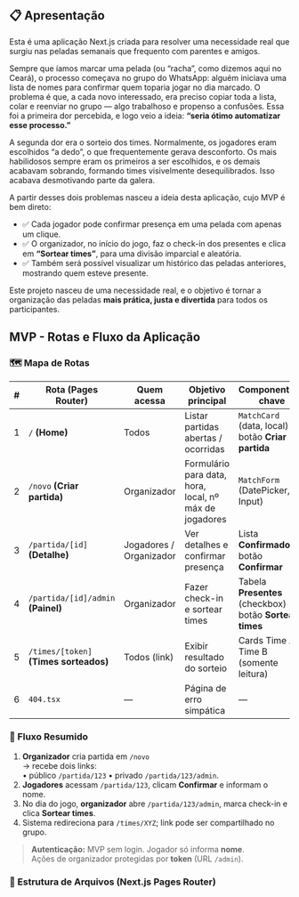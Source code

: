 ## 📋 Apresentação

Esta é uma aplicação Next.js criada para resolver uma necessidade real que surgiu nas peladas semanais que frequento com parentes e amigos.

Sempre que íamos marcar uma pelada (ou “racha”, como dizemos aqui no Ceará), o processo começava no grupo do WhatsApp: alguém iniciava uma lista de nomes para confirmar quem toparia jogar no dia marcado. O problema é que, a cada novo interessado, era preciso copiar toda a lista, colar e reenviar no grupo — algo trabalhoso e propenso a confusões. Essa foi a primeira dor percebida, e logo veio a ideia: **“seria ótimo automatizar esse processo.”**

A segunda dor era o sorteio dos times. Normalmente, os jogadores eram escolhidos “a dedo”, o que frequentemente gerava desconforto. Os mais habilidosos sempre eram os primeiros a ser escolhidos, e os demais acabavam sobrando, formando times visivelmente desequilibrados. Isso acabava desmotivando parte da galera.

A partir desses dois problemas nasceu a ideia desta aplicação, cujo MVP é bem direto:

- ✅ Cada jogador pode confirmar presença em uma pelada com apenas um clique.  
- ✅ O organizador, no início do jogo, faz o check-in dos presentes e clica em **“Sortear times”**, para uma divisão imparcial e aleatória.  
- ✅ Também será possível visualizar um histórico das peladas anteriores, mostrando quem esteve presente.

Este projeto nasceu de uma necessidade real, e o objetivo é tornar a organização das peladas **mais prática, justa e divertida** para todos os participantes.


## MVP - Rotas e Fluxo da Aplicação

### 🗺️ Mapa de Rotas

| # | Rota (Pages Router) | Quem acessa | Objetivo principal | Componentes-chave |
|---|---------------------|-------------|--------------------|-------------------|
| 1 | `/` **(Home)** | Todos | Listar partidas abertas / ocorridas | `MatchCard` (data, local) • botão **Criar partida** |
| 2 | `/novo` **(Criar partida)** | Organizador | Formulário para data, hora, local, nº máx de jogadores | `MatchForm` (DatePicker, Input) |
| 3 | `/partida/[id]` **(Detalhe)** | Jogadores / Organizador | Ver detalhes e confirmar presença | Lista **Confirmados** • botão **Confirmar** |
| 4 | `/partida/[id]/admin` **(Painel)** | Organizador | Fazer check-in e sortear times | Tabela **Presentes** (checkbox) • botão **Sortear times** |
| 5 | `/times/[token]` **(Times sorteados)** | Todos (link) | Exibir resultado do sorteio | Cards Time A / Time B (somente leitura) |
| 6 | `404.tsx` | — | Página de erro simpática | — |

### 🔄 Fluxo Resumido

1. **Organizador** cria partida em `/novo`  
   → recebe dois links:  
   • público `/partida/123` • privado `/partida/123/admin`.
2. **Jogadores** acessam `/partida/123`, clicam **Confirmar** e informam o nome.
3. No dia do jogo, **organizador** abre `/partida/123/admin`, marca check-in e clica **Sortear times**.
4. Sistema redireciona para `/times/XYZ`; link pode ser compartilhado no grupo.

> **Autenticação:** MVP sem login. Jogador só informa **nome**.  
> Ações de organizador protegidas por **token** (URL `/admin`).

### 📁 Estrutura de Arquivos (Next.js Pages Router)

